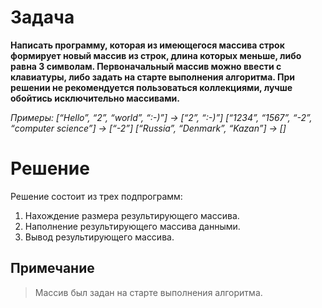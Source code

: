 
# Задача #
**Написать программу, которая из имеющегося массива строк формирует новый массив из строк, длина которых меньше, либо равна 3 символам. Первоначальный массив можно ввести с клавиатуры, либо задать на старте выполнения алгоритма. При решении не рекомендуется пользоваться коллекциями, лучше обойтись исключительно массивами.**

*Примеры:*
*[“Hello”, “2”, “world”, “:-)”] → [“2”, “:-)”]*
*[“1234”, “1567”, “-2”, “computer science”] → [“-2”]*
*[“Russia”, “Denmark”, “Kazan”] → []*

# Решение #

Решение состоит из трех подпрограмм: 
  1. Нахождение размера результирующего массива.
  2. Наполнение результирующего массива данными.
  3. Вывод результирующего массива.

## Примечание ##
>Массив был задан на старте выполнения алгоритма.